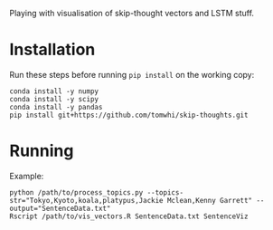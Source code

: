 Playing with visualisation of skip-thought vectors and LSTM stuff.

# Installation

Run these steps before running `pip install` on the working copy:

```
conda install -y numpy
conda install -y scipy
conda install -y pandas
pip install git+https://github.com/tomwhi/skip-thoughts.git
```

# Running
Example:

```
python /path/to/process_topics.py --topics-str="Tokyo,Kyoto,koala,platypus,Jackie Mclean,Kenny Garrett" --output="SentenceData.txt"
Rscript /path/to/vis_vectors.R SentenceData.txt SentenceViz
```
